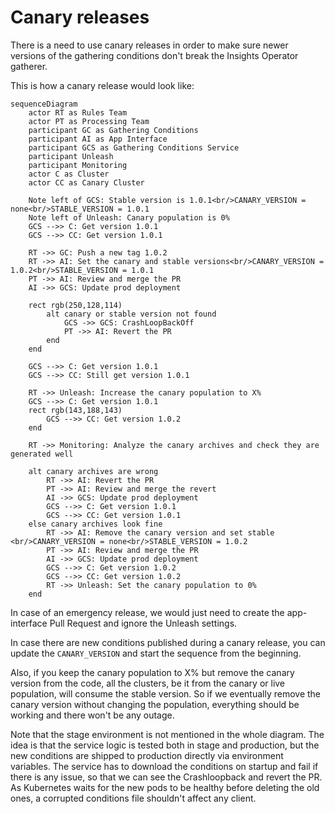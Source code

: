 # Canary releases

There is a need to use canary releases in order to make sure newer versions
of the gathering conditions don't break the Insights Operator gatherer.

This is how a canary release would look like:

```mermaid
sequenceDiagram
    actor RT as Rules Team
    actor PT as Processing Team
    participant GC as Gathering Conditions
    participant AI as App Interface
    participant GCS as Gathering Conditions Service
    participant Unleash
    participant Monitoring
    actor C as Cluster
    actor CC as Canary Cluster

    Note left of GCS: Stable version is 1.0.1<br/>CANARY_VERSION = none<br/>STABLE_VERSION = 1.0.1
    Note left of Unleash: Canary population is 0%
    GCS -->> C: Get version 1.0.1
    GCS -->> CC: Get version 1.0.1

    RT ->> GC: Push a new tag 1.0.2
    RT ->> AI: Set the canary and stable versions<br/>CANARY_VERSION = 1.0.2<br/>STABLE_VERSION = 1.0.1
    PT ->> AI: Review and merge the PR
    AI ->> GCS: Update prod deployment
    
    rect rgb(250,128,114)
        alt canary or stable version not found
            GCS ->> GCS: CrashLoopBackOff
            PT ->> AI: Revert the PR
        end
    end

    GCS -->> C: Get version 1.0.1
    GCS -->> CC: Still get version 1.0.1

    RT ->> Unleash: Increase the canary population to X%
    GCS -->> C: Get version 1.0.1
    rect rgb(143,188,143)
        GCS -->> CC: Get version 1.0.2
    end
    
    RT ->> Monitoring: Analyze the canary archives and check they are generated well

    alt canary archives are wrong
        RT ->> AI: Revert the PR
        PT ->> AI: Review and merge the revert
        AI ->> GCS: Update prod deployment
        GCS -->> C: Get version 1.0.1
        GCS -->> CC: Get version 1.0.1
    else canary archives look fine
        RT ->> AI: Remove the canary version and set stable <br/>CANARY_VERSION = none<br/>STABLE_VERSION = 1.0.2
        PT ->> AI: Review and merge the PR
        AI ->> GCS: Update prod deployment
        GCS -->> C: Get version 1.0.2
        GCS -->> CC: Get version 1.0.2
        RT ->> Unleash: Set the canary population to 0%
    end
```

In case of an emergency release, we would just need to create the app-interface
Pull Request and ignore the Unleash settings.

In case there are new conditions published during a canary release, you can
update the `CANARY_VERSION` and start the sequence from the beginning.

Also, if you keep the canary population to X% but remove the canary version from
the code, all the clusters, be it from the canary or live population, will
consume the stable version. So if we eventually remove the canary version
without changing the population, everything should be working and there won't
be any outage.

Note that the stage environment is not mentioned in the whole diagram. The
idea is that the service logic is tested both in stage and production, but the
new conditions are shipped to production directly via environment variables. The
service has to download the conditions on startup and fail if there is any issue,
so that we can see the Crashloopback and revert the PR. As Kubernetes waits for
the new pods to be healthy before deleting the old ones, a corrupted conditions
file shouldn't affect any client.
